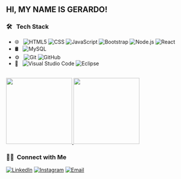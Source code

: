 ## HI, MY NAME IS GERARDO! 


<h3> 🛠 &nbsp; Tech Stack</h3>

- 🌐 &nbsp;
  ![HTML5](https://img.shields.io/badge/-HTML5-333333?style=flat&logo=HTML5) ![CSS](https://img.shields.io/badge/-CSS-333333?style=flat&logo=CSS3&logoColor=1572B6) ![JavaScript](https://img.shields.io/badge/-JavaScript-333333?style=flat&logo=javascript) ![Bootstrap](https://img.shields.io/badge/-Bootstrap-333333?style=flat&logo=bootstrap&logoColor=563D7C)
  ![Node.js](https://img.shields.io/badge/-Node.js-333333?style=flat&logo=node.js) ![React](https://img.shields.io/badge/-React-333333?style=flat&logo=react)
- 🛢 &nbsp;
  ![MySQL](https://img.shields.io/badge/-MySQL-333333?style=flat&logo=mysql) 
- ⚙️ &nbsp;
  ![Git](https://img.shields.io/badge/-Git-333333?style=flat&logo=git) ![GitHub](https://img.shields.io/badge/-GitHub-333333?style=flat&logo=github)
- 🔧 &nbsp;
  ![Visual Studio Code](https://img.shields.io/badge/-Visual%20Studio%20Code-333333?style=flat&logo=visual-studio-code&logoColor=007ACC) ![Eclipse](https://img.shields.io/badge/-Eclipse-333333?style=flat&logo=eclipse-ide&logoColor=2C2255)

<br/>

<a href="https://github.com/gejaga12">
  <img height="180em" src="https://github-readme-stats.vercel.app/api?username=gejaga12&theme=buefy&show_icons=true" />
  <img height="180em" src="https://github-readme-stats.vercel.app/api/top-langs/?username=gejaga12&theme=buefy&layout=compact" />
</a>

<br/>

<h3> 🤝🏻 &nbsp;Connect with Me </h3>

<p align="center">

<a href="https://www.linkedin.com/in/gejaga12/"><img alt="LinkedIn" src="https://img.shields.io/badge/LinkedIn-gejaga12-blue?style=flat-square&logo=linkedin"></a>
<a href="https://www.instagram.com/gejaga12/"><img alt="Instagram" src="https://img.shields.io/badge/Instagram-gejaga12-blue?style=flat-square&logo=instagram"></a>
<a href="mailto:avsingh@umass.edu"><img alt="Email" src="https://img.shields.io/badge/Email-gejaga12@hotmail.com-blue?style=flat-square&logo=gmail"></a>
</p>

